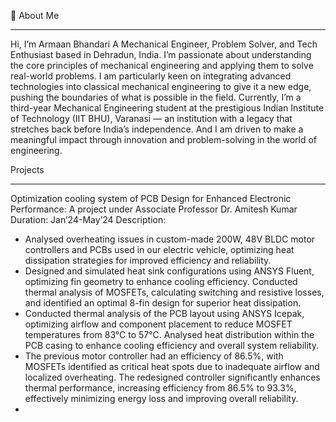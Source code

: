 🔗 About Me
________________________________________
Hi, I’m Armaan Bhandari
A Mechanical Engineer, Problem Solver, and Tech Enthusiast based in Dehradun, India. I’m passionate about understanding the core principles of mechanical engineering and applying them to solve real-world problems. I am particularly keen on integrating advanced technologies into classical mechanical engineering to give it a new edge, pushing the boundaries of what is possible in the field.
Currently, I’m a third-year Mechanical Engineering student at the prestigious Indian Institute of Technology (IIT BHU), Varanasi — an institution with a legacy that stretches back before India’s independence. And I am driven to make a meaningful impact through innovation and problem-solving in the world of engineering.

Projects
________________________________________
Optimization cooling system of PCB Design for Enhanced Electronic Performance:
A project under Associate Professor Dr. Amitesh Kumar
Duration: Jan’24-May’24
Description:
-	Analysed overheating issues in custom-made 200W, 48V BLDC motor controllers and PCBs used in our electric vehicle, optimizing heat dissipation strategies for improved efficiency and reliability.
-	Designed and simulated heat sink configurations using ANSYS Fluent, optimizing fin geometry to enhance cooling efficiency. Conducted thermal analysis of MOSFETs, calculating switching and resistive losses, and identified an optimal 8-fin design for superior heat dissipation.
-	Conducted thermal analysis of the PCB layout using ANSYS Icepak, optimizing airflow and component placement to reduce MOSFET temperatures from 83°C to 57°C. Analysed heat distribution within the PCB casing to enhance cooling efficiency and overall system reliability.
-	The previous motor controller had an efficiency of 86.5%, with MOSFETs identified as critical heat spots due to inadequate airflow and localized overheating. The redesigned controller significantly enhances thermal performance, increasing efficiency from 86.5% to 93.3%, effectively minimizing energy loss and improving overall reliability.
-	
